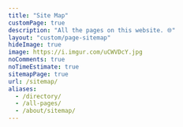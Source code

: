 ```yaml
---
title: "Site Map"
customPage: true
description: "All the pages on this website. 🌐️"
layout: "custom/page-sitemap"
hideImage: true
image: https://i.imgur.com/uCWVDcY.jpg
noComments: true
noTimeEstimate: true
sitemapPage: true
url: /sitemap/
aliases:
  - /directory/
  - /all-pages/
  - /about/sitemap/
---
```

